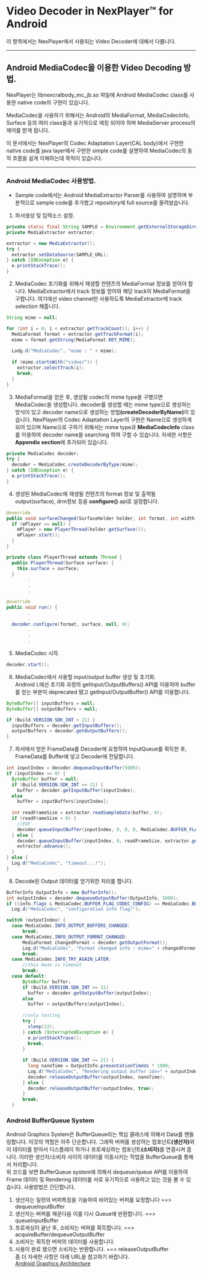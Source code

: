 # Video Decoder in NexPlayer™ for Android
이 항목에서는 NexPlayer에서 사용되는 Video Decoder에 대해서 다룹니다.
<hr />

## Android MediaCodec을 이용한 Video Decoding 방법.
NexPlayer는 libnexcralbody_mc_jb.so 파일에 Android MediaCodec class를 사용한 native code의 구현이 있습니다.

MediaCodec을 사용하기 위해서는 Android의 MediaFormat, MediaCodecInfo, Surface 등의 여러 class들과 유기적으로 매칭 되어야 하며 MediaServer process의 제어를 받게 됩니다.

이 문서에서는 NexPlayer의 Codec Adaptation Layer(CAL body)에서 구현한 native code를 java layer에서 구현한 simple code를 설명하여 MediaCodec의 동작 흐름을 쉽게 이해하는데 목적이 있습니다.
<hr />

### Android MediaCodec 사용방법.
* Sample code에서는 Android MediaExtractor Parser를 사용하여 설명하며 부분적으로 sample code를 추가했고 repository에 full source를 올려놨습니다.
1. 파서생성 및 입력소스 설정.
```java
private static final String SAMPLE = Environment.getExternalStorageDirectory()+"/Download/Sintel_1080p.mp4";
private MediaExtractor extractor;

extractor = new MediaExtractor();
try {
  extractor.setDataSource(SAMPLE_URL);
} catch {IOException e) {
  e.printStackTrace();
}
```
2. MediaCodec 초기화를 위해서 재생할 컨텐츠의 MediaFormat 정보를 얻어야 합니다. MediaExtractor에서 track 정보를 얻어와 해당 track의 MediaFormat을 구합니다. 여기에선 video channel만 사용하도록 MediaExtractor에 track selection 해줍니다.
```java
String mime = null;

for (int i = 0; i < extractor.getTrackCount(); i++) {
  MediaFormat format = extractor.getTrackFormat(i);
  mime = format.getString(MediaFormat.KEY_MIME);
  
  Lodg.d("MediaCodec", "mime : " + mime);
  
  if (mime.startsWith("video/")) {
    extractor.selectTrack(i);
    break;
  }
}
```
3. MediaFormat을 얻은 후, 생성될 codec의 mime type을 구했으면 MediaCodec을 생성합니다. decoder를 생성할 때는 mime type으로 생성하는 방식이 있고 decoder name으로 생성하는 방법<b>(createDecoderByName)</b>이 있습니다. NexPlayer의 Codec Adaptation Layer의 구현은 Name으로 생성하게 되어 있으며 Name으로 구하기 위해서는 mime type과 <b>MediaCodecInfo</b> class를 이용하여 decoder name을 searching 하여 구할 수 있습니다. 자세한 사항은 <b>Appendix section</b>에 추가되어 있습니다.
```java
private MediaCodec decoder;
try {
  decoder = MediaCodec.createDecoderByType(mime);
} catch (IOException e) {
  e.printStackTrace();
}
```
4. 생성된 MediaCodec에 재생될 컨텐츠의 format 정보 및 출력될 output(surface), drm정보 등을 <b>configure()</b> api로 설정합니다.
```java
@override
public void surfaceChanged(SurfaceHolder holder, int format, int width, int height) {
  if (mPlayer == null) {
    mPlayer = new PlayerThread(holder.getSurface());
    mPlayer.start();
  }
}

private class PlayerThread extends Thread {
  public PlayerThread(Surface surface) {
    this.surface = surface;
  }
        .
        .
        .

@override
public void run() {
        .
        .
  decoder.configure(format, surface, null, 0);
        .
        .
        .
```
5. MediaCodec 시작.
```java
decoder.start();
```
6. MediaCodec에서 사용할 input/output buffer 생성 및 초기화.<br>
Android L에선 초기화 과정의 getInput/OutputBuffers() API를 이용하여 buffer를 얻는 부분이 deprecated 됐고 getInput/OutputBuffer() API를 이용합니다.
```java
ByteBuffer[] inputBuffers = null;
ByteBuffer[] outputBuffers = null;

if (Build.VERSION.SDK_INT < 21) {
  inputBuffers = decoder.getInputBuffers();
  outputBuffers = decoder.getOutputBuffers();
}
```
7. 파서에서 얻은 FrameData를 Decoder에 요청하여 InputQueue를 획득한 후, FrameData를 Buffer에 넣고 Decoder에 전달합니다.
```java
int inputIndex = decoder.dequeueInputBuffer(5000);
if (inputIndex >= 0) {
  ByteBuffer buffer = null;
  if (Build.VERSION.SDK_INT >= 21) {
    buffer = decoder.getInputBuffer(inputIndex);
  else
    buffer = inputBuffers[inputIndex];
  
  int readFrameSize = extractor.readSampleData(buffer, 0);
  if (readFrameSize < 0) {
    //EOF
    decoder.queueInputBuffer(inputIndex, 0, 0, 0, MediaCodec.BUFFER_FLAG_END_OF_STREAM);
  } else {
    decoder.queueInputBuffer(inputIndex, 0, readFrameSize, extractor.getSampleTime(), 0);
    extractor.advance();
  }
} else {
  Log.d("MediaCodec", "timeout...!");
}
```
8. Decode된 Output 데이터를 얻기위한 처리를 합니다.
```java
BufferInfo OutputInfo = new BufferInfo();
int outputIndex = decoder.dequeueOutputBuffer(OutputInfo, 5000);
if ((info.flags & MediaCodec.BUFFER_FLAG_CODEC_CONFIG) == MediaCodec.BUFFER_FLAG_CODEC_CONFIG)
  Log.d("MediaCodec", "configuration info flag!");

switch (outputIndex) {
  case MediaCodec.INFO_OUTPUT_BUFFERS_CHANGED:
      break;
  case MediaCodec.INFO_OUTPUT_FORMAT_CHANGED:
      MediaFormat changedFormat = decoder.getOutputFormat();
      Log.d("MediaCodec", "Format changed info : mime=" + changedFormat.getString(MediaFormat.KEY_MIME) + ", with=" + changedFormat.getInteger(MediaFormat.KEY_WIDTH) + ", height=" + changedFormat.getInteger(MediaFormat.KEY_HEIGHT));
      break;
  case MediaCodec.INFO_TRY_AGAIN_LATER:
      //this mean is timeout
      break;
  case default:
      ByteBuffer buffer;
      if (Build.VERSION.SDK_INT >= 21)
        buffer = decoder.getOutputBuffer(outputIndex);
      else
        buffer = outputBuffers[outputIndex];
      
      //only testing
      try {
        sleep(33);
      } catch (InterruptedException e) {
        e.printStackTrace();
        break;
      }
      
      if (Build.VERSION.SDK_INT >= 21) {
        long nanoTime = OutputInfo.presentationTimeUs * 1000;
        Log.d("MediaCodec", "Rendering output buffer idx=" + outputIndex + ", Render PTS=" + OutputInfo.presentationTimeUs / 1000 + ", nanoTime=" + nanoTime);
        decoder.releaseOutputBuffer(outputIndex, nanoTime);
      } else {
        decoder.releaseOutputBuffer(outputIndex, true);
      }
      break;
  }
```

### Android BufferQueue System
Android Graphics System은 BufferQueue라는 핵심 클래스에 의해서 Data를 핸들링합니다. 이것의 역할은 아주 단순합니다. 그래픽 버퍼를 생성하는 컴포넌트<b>(생산자)</b>와 이 데이터를 받아서 디스플레이 하거나 프로세싱하는 컴포넌트<b>(소비자)</b>를 연결시켜 줍니다. 이러한 생산자/소비자 사이의 데이터를 이동시키는 작업을 BufferQueue를 통해서 처리합니다.<br>
위 코드를 보면 BufferQueue system에 의해서 dequeue/queue API를 이용하여 Frame 데이터 및 Rendering 데이터를 서로 유기적으로 사용하고 있는 것을 볼 수 있습니다.
  사용방법은 간단합니다.
  1. 생산자는 일련의 버퍼특징을 기술하여 비어있는 버퍼를 요청합니다 ==> dequeueInputBuffer
  2. 생산자는 버퍼를 채운다음 이를 다시 Queue에 반환합니다. ==> queueInputBuffer
  3. 프로세싱이 끝난 후, 소비자는 버퍼를 획득합니다. ==> acquireBuffer/dequeueOutputBuffer
  4. 소비자는 획득한 버퍼의 데이터를 사용합니다.
  5. 사용이 완료 됐으면 소비자는 반환합니다. ==> releaseOutputBuffer<br>
  좀 더 자세한 사항은 아래 URL을 참고하기 바랍니다.<br>
  <a href=http://source.android.com/devices/graphics/architecture.html>Android Graphics Architecture</a>
